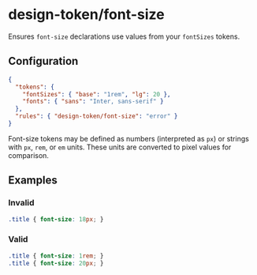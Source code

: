 # design-token/font-size

Ensures `font-size` declarations use values from your `fontSizes` tokens.

## Configuration

```json
{
  "tokens": {
    "fontSizes": { "base": "1rem", "lg": 20 },
    "fonts": { "sans": "Inter, sans-serif" }
  },
  "rules": { "design-token/font-size": "error" }
}
```

Font-size tokens may be defined as numbers (interpreted as `px`) or strings
with `px`, `rem`, or `em` units. These units are converted to pixel values for
comparison.

## Examples

### Invalid

```css
.title { font-size: 18px; }
```

### Valid

```css
.title { font-size: 1rem; }
.title { font-size: 20px; }
```
